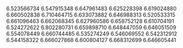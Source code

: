 6.523566734
6.547915348
6.647961483
6.625228398
6.619024880
6.660502838
6.710464715
6.633073882
6.646988313
6.520533315
6.661096463
6.662068345
6.627960586
6.658752128
6.610704191
6.524272622
6.802280731
6.659898710
6.648447059
6.646051509
6.554078449
6.660744485
6.535274249
6.546069552
6.542312912
6.544158322
6.666027868
6.600804127
6.668312699
6.646605441
